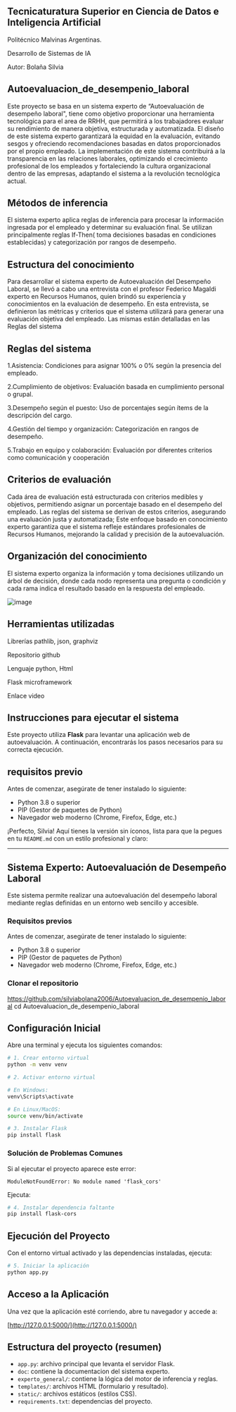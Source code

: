## Tecnicaturatura Superior en Ciencia de Datos e Inteligencia Artificial

Politécnico Malvinas Argentinas.

Desarrollo de Sistemas de IA

Autor: Bolaña Silvia

## Autoevaluacion_de_desempenio_laboral



Este proyecto se basa en un sistema experto de “Autoevaluación de desempeño laboral", tiene como objetivo proporcionar una herramienta tecnológica para el area de RRHH, que permitirá a los trabajadores evaluar su rendimiento de manera objetiva, estructurada y automatizada. El diseño de este sistema experto garantizará la equidad en la evaluación, evitando sesgos y ofreciendo recomendaciones basadas en datos proporcionados por el propio empleado. La implementación de este sistema contribuirá a la transparencia en las relaciones laborales, optimizando el crecimiento profesional de los empleados y fortaleciendo la cultura organizacional dentro de las empresas, adaptando el sistema a la revolución tecnológica actual.

## Métodos de inferencia

El sistema experto aplica reglas de inferencia para procesar la información ingresada por el empleado y determinar su evaluación final. Se utilizan principalmente reglas If-Then( toma decisiones basadas en condiciones establecidas) y categorización por rangos de desempeño.

## Estructura del conocimiento

Para desarrollar el sistema experto de Autoevaluación del Desempeño Laboral, se llevó a cabo una entrevista con el profesor Federico Magaldi experto en Recursos Humanos, quien brindó su experiencia y conocimientos en la evaluación de desempeño. En esta entrevista, se definieron las métricas y criterios que el sistema utilizará para generar una evaluación objetiva del empleado. Las mismas están detalladas en las Reglas del sistema 

## Reglas del sistema

   1.Asistencia: Condiciones para asignar 100% o 0% según la presencia del empleado.    

   2.Cumplimiento de objetivos: Evaluación basada en cumplimiento personal o grupal. 

   3.Desempeño según el puesto: Uso de porcentajes según ítems de la descripción del cargo.

   4.Gestión del tiempo y organización: Categorización en rangos de desempeño.

   5.Trabajo en equipo y colaboración: Evaluación por diferentes criterios como comunicación y cooperación

## Criterios de evaluación

Cada área de evaluación está estructurada con criterios medibles y objetivos, permitiendo asignar un porcentaje basado en el desempeño del empleado. Las reglas del sistema se derivan de estos criterios, asegurando una evaluación justa y automatizada; Este enfoque basado en conocimiento experto garantiza que el sistema refleje estándares profesionales de Recursos Humanos, mejorando la calidad y precisión de la autoevaluación.

## Organización del conocimiento

El sistema experto organiza la información y toma decisiones utilizando un árbol de decisión, donde cada nodo representa una pregunta o condición y cada rama indica el resultado basado en la respuesta del empleado.

![image](https://github.com/user-attachments/assets/91a86160-8d80-4a75-87dc-a925100abaf6)




## Herramientas utilizadas
Librerías pathlib, json, graphviz

Repositorio github

Lenguaje python, Html

Flask microframework

Enlace video

## Instrucciones para ejecutar el sistema


Este proyecto utiliza **Flask** para levantar una aplicación web de autoevaluación. A continuación, encontrarás los pasos necesarios para su correcta ejecución.


## requisitos previo

Antes de comenzar, asegúrate de tener instalado lo siguiente:

-  Python 3.8 o superior
-  PIP (Gestor de paquetes de Python)
-  Navegador web moderno (Chrome, Firefox, Edge, etc.)

¡Perfecto, Silvia! Aquí tienes la versión sin íconos, lista para que la pegues en tu `README.md` con un estilo profesional y claro:

---

## Sistema Experto: Autoevaluación de Desempeño Laboral

Este sistema permite realizar una autoevaluación del desempeño laboral mediante reglas definidas en un entorno web sencillo y accesible.

### Requisitos previos

Antes de comenzar, asegúrate de tener instalado lo siguiente:

- Python 3.8 o superior  
- PIP (Gestor de paquetes de Python)  
- Navegador web moderno (Chrome, Firefox, Edge, etc.)

### Clonar el repositorio

https://github.com/silviabolana2006/Autoevaluacion_de_desempenio_laboral
cd  Autoevaluacion_de_desempenio_laboral


##  Configuración Inicial

Abre una terminal y ejecuta los siguientes comandos:

```bash
# 1. Crear entorno virtual
python -m venv venv

# 2. Activar entorno virtual

# En Windows:
venv\Scripts\activate

# En Linux/MacOS:
source venv/bin/activate

# 3. Instalar Flask
pip install flask
```



###  Solución de Problemas Comunes

Si al ejecutar el proyecto aparece este error:

```
ModuleNotFoundError: No module named 'flask_cors'
```

Ejecuta:

```bash
# 4. Instalar dependencia faltante
pip install flask-cors
```



##  Ejecución del Proyecto

Con el entorno virtual activado y las dependencias instaladas, ejecuta:

```bash
# 5. Iniciar la aplicación
python app.py
```



##  Acceso a la Aplicación

Una vez que la aplicación esté corriendo, abre tu navegador y accede a:

[http://127.0.0.1:5000/](http://127.0.0.1:5000/)








## Estructura del proyecto (resumen)

- `app.py`: archivo principal que levanta el servidor Flask.
-  `doc`: contiene la documentacion del sistema experto.
- `experto_general/`: contiene la lógica del motor de inferencia y reglas.
- `templates/`: archivos HTML (formulario y resultado).
- `static/`: archivos estáticos (estilos CSS).
- `requirements.txt`: dependencias del proyecto.

